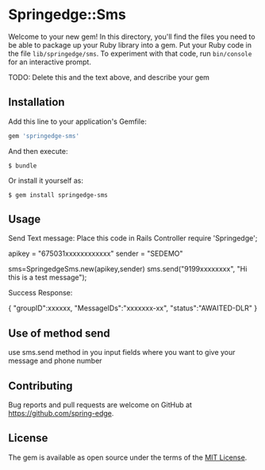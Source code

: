 # Springedge::Sms

Welcome to your new gem! In this directory, you'll find the files you need to be able to package up your Ruby library into a gem. Put your Ruby code in the file `lib/springedge/sms`. To experiment with that code, run `bin/console` for an interactive prompt.

TODO: Delete this and the text above, and describe your gem

## Installation

Add this line to your application's Gemfile:

```ruby
gem 'springedge-sms'
```

And then execute:

    $ bundle

Or install it yourself as:

    $ gem install springedge-sms

## Usage

Send Text message:
Place this code in Rails Controller 
require 'Springedge';

apikey = "675031xxxxxxxxxxxx"
sender = "SEDEMO"

sms=SpringedgeSms.new(apikey,sender)
sms.send("9199xxxxxxxx", "Hi this is a test message");

Success Response:

{
 "groupID":xxxxxx,
 "MessageIDs":"xxxxxxx-xx",
 "status":"AWAITED-DLR"
}

## Use of method send
use sms.send method in you input fields where you want to give your message and phone number 
## Contributing

Bug reports and pull requests are welcome on GitHub at https://github.com/spring-edge.


## License

The gem is available as open source under the terms of the [MIT License](http://opensource.org/licenses/MIT).

